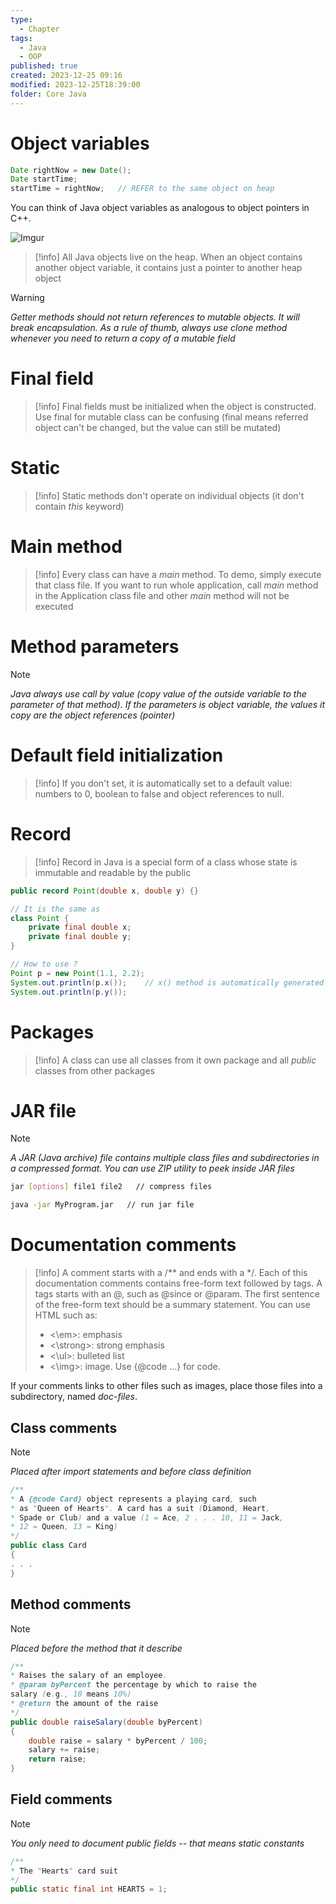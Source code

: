 ```yaml
---
type:
  - Chapter
tags:
  - Java
  - OOP
published: true
created: 2023-12-25 09:16
modified: 2023-12-25T18:39:00
folder: Core Java
---
```

# Object variables

```java
Date rightNow = new Date();
Date startTime;
startTime = rightNow;   // REFER to the same object on heap
```

You can think of Java object variables as analogous to object pointers in C++.

![Imgur](https://i.imgur.com/VFZJTBC.png)

>[!info]
>All Java objects live on the heap. When an object contains another object variable, it contains just a pointer to another heap object


>[!warning]
>*Getter methods should not return references to mutable objects. It will break encapsulation. As a rule of thumb, always use clone method whenever you need to return a copy of a mutable field*

# Final field

>[!info]
>Final fields must be initialized when the object is constructed. Use final for mutable class can be confusing (final means referred object can't be changed, but the value can still be mutated)

# Static

>[!info]
>Static methods don't operate on individual objects (it don't contain *this* keyword)


# Main method
>[!info]
> Every class can have a *main* method. To demo, simply execute that class file. If you want to run whole application, call *main* method in the Application class file and other *main* method will not be executed
# Method parameters

>[!note]
>*Java always use call by value (copy value of the outside variable to the parameter of that method). If the parameters is object variable, the values it copy are the object references (pointer)*
# Default field initialization

>[!info]
>If you don't set, it is automatically set to a default value: numbers to 0, boolean to false and object references to null.
# Record

>[!info]
>Record in Java is a special form of a class whose state is immutable and readable by the public

```java
public record Point(double x, double y) {}

// It is the same as
class Point {
	private final double x;
	private final double y;
}

// How to use ?
Point p = new Point(1.1, 2.2);
System.out.println(p.x());    // x() method is automatically generated
System.out.println(p.y());

```
# Packages

>[!info]
>A class can use all classes from it own package and all *public* classes from other packages

# JAR file

>[!note]
>*A JAR (Java archive) file contains multiple class files and subdirectories in a compressed format. You can use ZIP utility to peek inside JAR files*

```bash
jar [options] file1 file2   // compress files

java -jar MyProgram.jar   // run jar file
```

# Documentation comments

>[!info]
>A comment starts with a /\*\* and ends with a \*/. Each of this documentation comments contains free-form text followed by tags. A tags starts with an @, such as @since or @param. The first sentence of the free-form text should be a summary statement. You can use HTML such as:
>-  <\em>: emphasis
>- <\strong>: strong emphasis
>- <\ul>: bulleted list
>- <\img>: image. 
>Use {@code ...} for code.

If your comments links to other files such as images, place those files into a subdirectory, named *doc-files*.

## Class comments

>[!note]
>*Placed after import statements and before class definition*

```java
/**
* A {@code Card} object represents a playing card, such
* as "Queen of Hearts". A card has a suit (Diamond, Heart,
* Spade or Club) and a value (1 = Ace, 2 . . . 10, 11 = Jack,
* 12 = Queen, 13 = King)
*/
public class Card
{
. . .
}
```

## Method comments

>[!note]
>*Placed before the method that it describe*

```java
/**
* Raises the salary of an employee.
* @param byPercent the percentage by which to raise the
salary (e.g., 10 means 10%)
* @return the amount of the raise
*/
public double raiseSalary(double byPercent)
{
	double raise = salary * byPercent / 100;
	salary += raise;
	return raise;
}
```

## Field comments

>[!note]
>*You only need to document public fields -- that means static constants*

```java
/**
* The "Hearts" card suit
*/
public static final int HEARTS = 1;
```

 